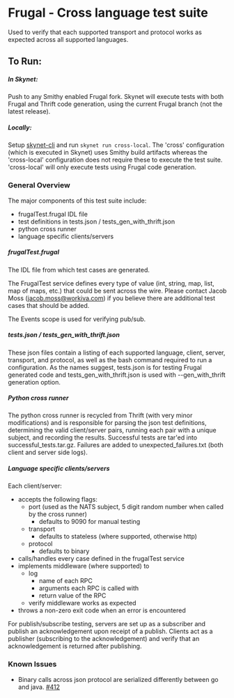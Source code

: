 # Frugal - Cross language test suite

Used to verify that each supported transport and protocol works as expected
across all supported languages.

## To Run:
##### In Skynet:

Push to any Smithy enabled Frugal fork.  Skynet will execute tests with both
Frugal and Thrift code generation, using the current Frugal branch (not the
latest release).

##### Locally:
Setup [skynet-cli](https://github.com/workiva/skynet-cli) and run `skynet run
cross-local`. The 'cross' configuration (which is executed in Skynet) uses
Smithy build artifacts whereas the 'cross-local' configuration does not
require these to execute the test suite.  'cross-local' will only execute
tests using Frugal code generation.

### General Overview
The major components of this test suite include:
* frugalTest.frugal IDL file
* test definitions in tests.json / tests_gen_with_thrift.json
* python cross runner
* language specific clients/servers

##### frugalTest.frugal
The IDL file from which test cases are generated.

The FrugalTest service defines every type of value (int, string, map, list,
map of maps, etc.) that could be sent across the wire.  Please contact Jacob
Moss (jacob.moss@workiva.com) if you believe there are additional test cases
that should be added.

The Events scope is used for verifying pub/sub.

##### tests.json / tests_gen_with_thrift.json
These json files contain a listing of each supported language, client,
server, transport, and protocol, as well as the bash command required to run
a configuration.  As the names suggest, tests.json is for testing Frugal
generated code and tests_gen_with_thrift.json is used with --gen_with_thrift
generation option.

##### Python cross runner
The python cross runner is recycled from Thrift (with very minor
modifications) and is responsible for parsing the json test definitions,
determining the valid client/server pairs, running each pair with a unique
subject, and recording the results.  Successful tests are tar'ed into
successful_tests.tar.gz. Failures are added to unexpected_failures.txt (both
client and server side logs).

##### Language specific clients/servers
Each client/server:

* accepts the following flags:
  * port (used as the NATS subject, 5 digit random number when called by the
  cross runner)
    * defaults to 9090 for manual testing
  * transport
    * defaults to stateless (where supported, otherwise http)
  * protocol
    * defaults to binary
* calls/handles every case defined in the frugalTest service
* implements middleware (where supported) to
  * log
    * name of each RPC
    * arguments each RPC is called with
    * return value of the RPC
  * verify middleware works as expected
* throws a non-zero exit code when an error is encountered

For publish/subscribe testing, servers are set up as a subscriber and publish
an acknowledgement upon receipt of a publish.  Clients act as a publisher
(subscribing to the acknowledgement) and verify that an acknowledgement is
returned after publishing.

### Known Issues

* 	Binary calls across json protocol are serialized differently between go
and java.  [#412](https://github.com/Workiva/frugal/issues/412)